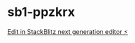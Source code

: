 # sb1-ppzkrx

[Edit in StackBlitz next generation editor ⚡️](https://stackblitz.com/~/github.com/SourcingDenis/sb1-ppzkrx)